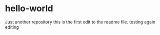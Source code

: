 # hello-world
Just another repository
this is the first edit to the readme file. testing 
again editing
